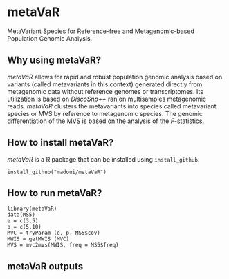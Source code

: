 # metaVaR
MetaVariant Species for Reference-free and Metagenomic-based Population Genomic Analysis.
## Why using metaVaR?
<i>metaVaR</i> allows for rapid and robust population genomic analysis based on variants (called metavariants in this context) generated directly from metagenomic data without reference genomes or transcriptomes. Its utilization is based on <i>DiscoSnp++</i> ran on multisamples metagenomic reads. <i>metaVaR</i> clusters the metavariants into species called metavariant species or MVS by reference to metagenomic species. The genomic differentiation of the MVS is based on the analysis of the <i>F</i>-statistics. 
## How to install metaVaR?
<i>metaVaR</i> is a R package that can be installed using `install_github`.
```
install_github("madoui/metaVaR")
```
## How to run metaVaR?
```
library(metaVaR)
data(MS5)
e = c(3,5)
p = c(5,10)
MVC = tryParam (e, p, MS5$cov)
MWIS = getMWIS (MVC)
MVS = mvc2mvs(MWIS, freq = MS5$freq)
```

## metaVaR outputs
